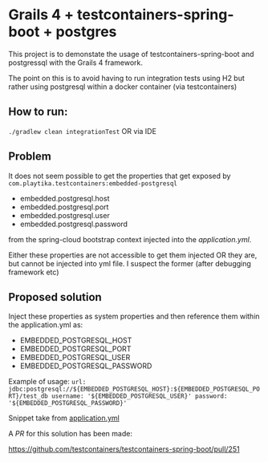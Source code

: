 # Grails 4 + testcontainers-spring-boot + postgres 
This project is to demonstate the usage of testcontainers-spring-boot and postgressql with the Grails 4 framework.

The point on this is to avoid having to run integration tests using H2 but rather using postgresql within a docker container (via testcontainers)

## How to run:
`./gradlew clean integrationTest`
OR
via IDE

## Problem
It does not seem possible to get the properties that get exposed by `com.playtika.testcontainers:embedded-postgresql`
* embedded.postgresql.host
* embedded.postgresql.port
* embedded.postgresql.user
* embedded.postgresql.password

from the spring-cloud bootstrap context injected into the *application.yml*.

Either these properties are not accessible to get them injected OR they are, but cannot be injected into yml file.
I suspect the former (after debugging framework etc)

## Proposed solution
Inject these properties as system properties and then reference them within the application.yml as:
* EMBEDDED_POSTGRESQL_HOST
* EMBEDDED_POSTGRESQL_PORT
* EMBEDDED_POSTGRESQL_USER
* EMBEDDED_POSTGRESQL_PASSWORD

Example of usage:
`
url: jdbc:postgresql://${EMBEDDED_POSTGRESQL_HOST}:${EMBEDDED_POSTGRESQL_PORT}/test_db
username: '${EMBEDDED_POSTGRESQL_USER}'
password: '${EMBEDDED_POSTGRESQL_PASSWORD}'
`

Snippet take from [application.yml](./grails-app/config/application.yml) 


A *PR* for this solution has been made:

https://github.com/testcontainers/testcontainers-spring-boot/pull/251




